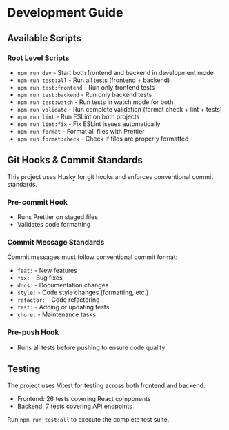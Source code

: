 # Development Guide

## Available Scripts

### Root Level Scripts

- `npm run dev` - Start both frontend and backend in development mode
- `npm run test:all` - Run all tests (frontend + backend)
- `npm run test:frontend` - Run only frontend tests
- `npm run test:backend` - Run only backend tests
- `npm run test:watch` - Run tests in watch mode for both
- `npm run validate` - Run complete validation (format check + lint + tests)
- `npm run lint` - Run ESLint on both projects
- `npm run lint:fix` - Fix ESLint issues automatically
- `npm run format` - Format all files with Prettier
- `npm run format:check` - Check if files are properly formatted

## Git Hooks & Commit Standards

This project uses Husky for git hooks and enforces conventional commit standards.

### Pre-commit Hook

- Runs Prettier on staged files
- Validates code formatting

### Commit Message Standards

Commit messages must follow conventional commit format:

- `feat:` - New features
- `fix:` - Bug fixes
- `docs:` - Documentation changes
- `style:` - Code style changes (formatting, etc.)
- `refactor:` - Code refactoring
- `test:` - Adding or updating tests
- `chore:` - Maintenance tasks

### Pre-push Hook

- Runs all tests before pushing to ensure code quality

## Testing

The project uses Vitest for testing across both frontend and backend:

- Frontend: 26 tests covering React components
- Backend: 7 tests covering API endpoints

Run `npm run test:all` to execute the complete test suite.
